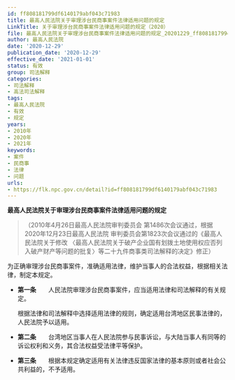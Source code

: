 ```yaml
---
id: ff808181799df6140179abf043c71983
title: 最高人民法院关于审理涉台民商事案件法律适用问题的规定
LinkTitle: 关于审理涉台民商事案件法律适用问题的规定（2020）
file: 最高人民法院关于审理涉台民商事案件法律适用问题的规定_20201229_ff808181799df6140179abf043c71983.docx
author: 最高人民法院
date: '2020-12-29'
publication_date: '2020-12-29'
effective_date: '2021-01-01'
status: 有效
group: 司法解释
categories:
- 司法解释
- 高法司法解释
tags:
- 最高人民法院
- 有效
- 规定
years:
- 2010年
- 2020年
- 2021年
keywords:
- 案件
- 民商事
- 法律
- 问题
urls:
- https://flk.npc.gov.cn/detail?id=ff808181799df6140179abf043c71983
---
```


**最高人民法院关于审理涉台民商事案件法律适用问题的规定**

> （2010年4月26日最高人民法院审判委员会
> 第1486次会议通过，根据2020年12月23日最高人民法院
> 审判委员会第1823次会议通过的《最高人民法院关于修改
> 〈最高人民法院关于破产企业国有划拨土地使用权应否列入破产财产等问题的批复〉等二十九件商事类司法解释的决定》修正）

为正确审理涉台民商事案件，准确适用法律，维护当事人的合法权益，根据相关法律，制定本规定。

- **第一条**　　人民法院审理涉台民商事案件，应当适用法律和司法解释的有关规定。

  根据法律和司法解释中选择适用法律的规则，确定适用台湾地区民事法律的，人民法院予以适用。

- **第二条**　　台湾地区当事人在人民法院参与民事诉讼，与大陆当事人有同等的诉讼权利和义务，其合法权益受法律平等保护。

- **第三条**　　根据本规定确定适用有关法律违反国家法律的基本原则或者社会公共利益的，不予适用。
